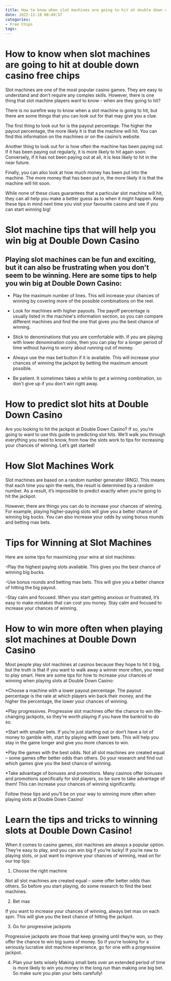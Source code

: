 ```yaml
---
title: How to know when slot machines are going to hit at double down casino free chips
date: 2022-12-18 08:49:57
categories:
- Free Chips
tags:
---
```



#  How to know when slot machines are going to hit at double down casino free chips

Slot machines are one of the most popular casino games. They are easy to understand and don’t require any complex skills. However, there is one thing that slot machine players want to know - when are they going to hit?

There is no surefire way to know when a slot machine is going to hit, but there are some things that you can look out for that may give you a clue.

The first thing to look out for is the payout percentage. The higher the payout percentage, the more likely it is that the machine will hit. You can find this information on the machines or on the casino’s website.

Another thing to look out for is how often the machine has been paying out. If it has been paying out regularly, it is more likely to hit again soon. Conversely, if it has not been paying out at all, it is less likely to hit in the near future.

Finally, you can also look at how much money has been put into the machine. The more money that has been put in, the more likely it is that the machine will hit soon.

While none of these clues guarantees that a particular slot machine will hit, they can all help you make a better guess as to when it might happen. Keep these tips in mind next time you visit your favourite casino and see if you can start winning big!

#  Slot machine tips that will help you win big at Double Down Casino

## Playing slot machines can be fun and exciting, but it can also be frustrating when you don't seem to be winning. Here are some tips to help you win big at Double Down Casino:

* Play the maximum number of lines. This will increase your chances of winning by covering more of the possible combinations on the reel.

* Look for machines with higher payouts. The payoff percentage is usually listed in the machine's information section, so you can compare different machines and find the one that gives you the best chance of winning.

* Stick to denominations that you are comfortable with. If you are playing with lower denomination coins, then you can play for a longer period of time without having to worry about running out of money.

* Always use the max bet button if it is available. This will increase your chances of winning the jackpot by betting the maximum amount possible.

* Be patient. It sometimes takes a while to get a winning combination, so don't give up if you don't win right away.

#  How to predict slot hits at Double Down Casino

Are you looking to hit the jackpot at Double Down Casino? If so, you’re going to want to use this guide to predicting slot hits. We’ll walk you through everything you need to know, from how the slots work to tips for increasing your chances of winning. Let’s get started!

# How Slot Machines Work

Slot machines are based on a random number generator (RNG). This means that each time you spin the reels, the result is determined by a random number. As a result, it’s impossible to predict exactly when you’re going to hit the jackpot.

However, there are things you can do to increase your chances of winning. For example, playing higher-paying slots will give you a better chance of winning big bucks. You can also increase your odds by using bonus rounds and betting max bets.

# Tips for Winning at Slot Machines

Here are some tips for maximizing your wins at slot machines:

-Play the highest paying slots available. This gives you the best chance of winning big bucks.

-Use bonus rounds and betting max bets. This will give you a better chance of hitting the big payout.

-Stay calm and focused. When you start getting anxious or frustrated, it’s easy to make mistakes that can cost you money. Stay calm and focused to increase your chances of winning.

#  How to win more often when playing slot machines at Double Down Casino

Most people play slot machines at casinos because they hope to hit it big, but the truth is that if you want to walk away a winner more often, you need to play smart. Here are some tips for how to increase your chances of winning when playing slots at Double Down Casino:

*Choose a machine with a lower payout percentage. The payout percentage is the rate at which players win back their money, and the higher the percentage, the lower your chances of winning.

*Play progressives. Progressive slot machines offer the chance to win life-changing jackpots, so they’re worth playing if you have the bankroll to do so.

*Start with smaller bets. If you’re just starting out or don’t have a lot of money to gamble with, start by playing with lower bets. This will help you stay in the game longer and give you more chances to win.

*Play the games with the best odds. Not all slot machines are created equal – some games offer better odds than others. Do your research and find out which games give you the best chance of winning.

*Take advantage of bonuses and promotions. Many casinos offer bonuses and promotions specifically for slot players, so be sure to take advantage of them! This can increase your chances of winning significantly.

Follow these tips and you’ll be on your way to winning more often when playing slots at Double Down Casino!

#  Learn the tips and tricks to winning slots at Double Down Casino!

When it comes to casino games, slot machines are always a popular option. They’re easy to play, and you can win big if you’re lucky! If you’re new to playing slots, or just want to improve your chances of winning, read on for our top tips:

1. Choose the right machine

Not all slot machines are created equal – some offer better odds than others. So before you start playing, do some research to find the best machines.

2. Bet max

If you want to increase your chances of winning, always bet max on each spin. This will give you the best chance of hitting the jackpot.

3. Go for progressive jackpots

Progressive jackpots are those that keep growing until they’re won, so they offer the chance to win big sums of money. So if you’re looking for a seriously lucrative slot machine experience, go for one with a progressive jackpot.

4. Plan your bets
 wisely
Making small bets over an extended period of time is more likely to win you money in the long run than making one big bet. So make sure you plan your bets carefully!